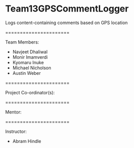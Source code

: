 Team13GPSCommentLogger
======================

Logs content-containing comments based on GPS location

======================

Team Members:

 - Navjeet Dhaliwal      
 - Monir Imamverdi       
 - Kyomaru Inuke         
 - Michael Nicholson   
 - Austin Weber         

======================

Project Co-ordinator(s):

======================

Mentor:

======================

Instructor:

 - Abram Hindle
